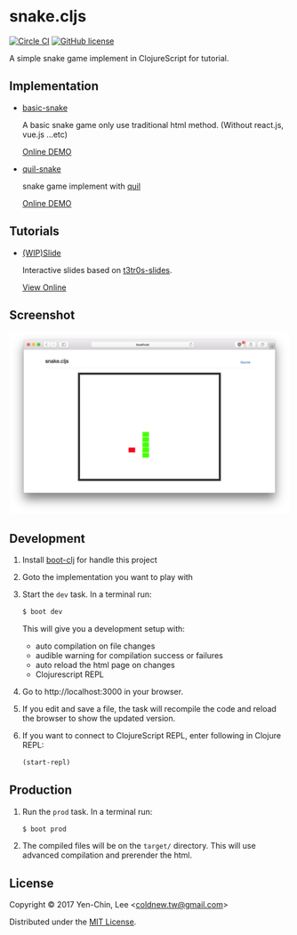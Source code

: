 # snake.cljs
[![Circle CI](https://circleci.com/gh/coldnew/snake.cljs.svg?style=svg)](https://circleci.com/gh/coldnew/snake.cljs)
[![GitHub license](https://img.shields.io/badge/license-MIT-blue.svg)](https://raw.githubusercontent.com/coldnew/snake.cljs/master/LICENSE)

A simple snake game implement in ClojureScript for tutorial.

## Implementation

- [basic-snake](https://github.com/coldnew/snake.cljs/tree/master/basic-snake)

    A basic snake game only use traditional html method. (Without react.js, vue.js ...etc)

    [Online DEMO](https://coldnew.github.io/snake.cljs)

- [quil-snake](https://github.com/coldnew/snake.cljs/tree/master/quil-snake)

    snake game implement with [quil](https://quil.info)

    [Online DEMO](https://coldnew.github.io/snake.cljs/quil)

## Tutorials

- [(WIP)Slide](https://github.com/coldnew/snake.cljs/tree/master/slides)

    Interactive slides based on [t3tr0s-slides](https://github.com/shaunlebron/t3tr0s-slides).

   [View Online](https://coldnew.github.io/snake.cljs/slides/index.html)

## Screenshot

![Screenshot](https://raw.githubusercontent.com/coldnew/snake.cljs/master/screenshot.png)

## Development

1. Install [boot-clj](https://boot-clj.com) for handle this project

2. Goto the implementation you want to play with

3. Start the `dev` task. In a terminal run:
    ```bash
    $ boot dev
    ```
    This will give you a development setup with:
    - auto compilation on file changes
    - audible warning for compilation success or failures
    - auto reload the html page on changes
    - Clojurescript REPL

4. Go to http://localhost:3000 in your browser.

5. If you edit and save a file, the task will recompile the code and reload the
   browser to show the updated version.

6. If you want to connect to ClojureScript REPL, enter following in Clojure REPL:
   ```clojure
   (start-repl)
   ```

## Production

1. Run the `prod` task. In a terminal run:
    ```bash
    $ boot prod
    ```

2. The compiled files will be on the `target/` directory. This will use
   advanced compilation and prerender the html.

## License

Copyright © 2017 Yen-Chin, Lee <<coldnew.tw@gmail.com>>

Distributed under the [MIT License](http://opensource.org/licenses/MIT).
